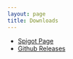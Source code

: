 ```yaml
---
layout: page
title: Downloads
---
```


- [Spigot Page](https://www.spigotmc.org/resources/largeraids-1-14-x-1-17-x.95422/)
- [Github Releases](https://github.com/zhenghanlee/LargeRaids/releases)
